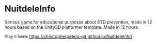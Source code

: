 # NuitdeleInfo

Serious game for educational purposes about STD prevention, made in 12 hours based on the Unity3D platformer template. Made in 12 hours.

Play it here: https://christopherpeters-git.github.io/NuitdeleInfo/ 
